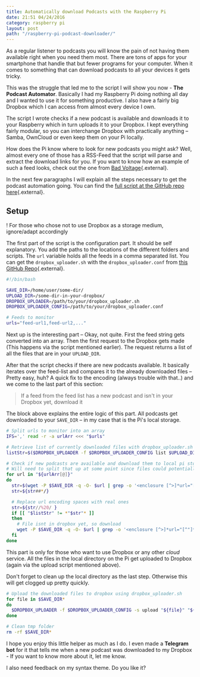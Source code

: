 ```yaml
---
title: Automatically download Podcasts with the Raspberry Pi
date: 21:51 04/24/2016
category: raspberry pi
layout: post
path: "/raspberry-pi-podcast-downloader/"
---
```

As a regular listener to podcasts you will know the pain of not having
them available right when you need them most. There are tons of apps for your
smartphone that handle that but fewer programs for your computer. When it comes
to something that can download podcasts to all your devices it gets tricky.

This was the struggle that led me to the script I will show you now - **The Podcast Automator**.
Basically I had my Raspberry Pi doing nothing all day and I wanted to use it for
something productive. I also have a fairly big Dropbox which I can access from
almost every device I own.

The script I wrote checks if a new podcast is available and downloads it to your
Raspberry which in turn uploads it to your Dropbox. I kept everything fairly modular,
so you can interchange Dropbox with practically anything – Samba, OwnCloud or
even keep them on your Pi locally.

How does the Pi know where to look for new podcasts you might ask? Well, almost
every one of those has a RSS-Feed that the script will parse and extract the
download links for you. If you want to know how an example of such a feed looks,
check out the one from [Bad Voltage](http://www.badvoltage.org/feed/mp3/){.external}.

In the next few paragraphs I will explain all the steps necessary to get the
podcast automation going. You can find the [full script at the GitHub repo here](https://github.com/Algram/PodcastAutomator){.external}.

## Setup
! For those who chose not to use Dropbox as a storage medium, ignore/adapt accordingly

The first part of the script is the configuration part. It should be self explanatory.
You add the paths to the locations of the different folders and scripts. The `url`
variable holds all the feeds in a comma separated list.
You can get the `dropbox_uploader.sh` with the `dropbox_uploader.conf` from [this GitHub Repo](https://github.com/andreafabrizi/Dropbox-Uploader){.external}.

```bash
#!/bin/bash

SAVE_DIR=/home/user/some-dir/
UPLOAD_DIR=/some-dir-in-your-dropbox/
DROPBOX_UPLOADER=/path/to/your/dropbox_uploader.sh
DROPBOX_UPLOADER_CONFIG=/path/to/your/dropbox_uploader.conf

# Feeds to monitor
urls="feed-url1,feed-url2,..."
```

Next up is the interesting part – Okay, not quite. First the feed string gets converted into an array. Then the first request to the Dropbox gets made (This happens via the script mentioned earlier). The request returns a list of all the files that are in your `UPLOAD_DIR`.

After that the script checks if there are new podcasts available. It basically iterates over the feed-list and compares it to the already downloaded files – Pretty easy, huh?
A quick fix to the encoding (always trouble with that..) and we come to the last part of this section:

> If a feed from the feed list has a new podcast and isn't in your Dropbox yet, download it

The block above explains the entire logic of this part. All podcasts get downloaded to your `SAVE_DIR` – in my case that is the Pi's local storage.

```bash
# Split urls to monitor into an array
IFS=',' read -r -a urlArr <<< "$urls"

# Retrieve list of currently downloaded files with dropbox_uploader.sh
listStr=$($DROPBOX_UPLOADER -f $DROPBOX_UPLOADER_CONFIG list $UPLOAD_DIR)

# Check if new podcasts are available and download them to local pi storage
# Will need to split that up at some point since files could potentially be too big for the pis storage
for url in "${urlArr[@]}"
do
  str=$(wget -P $SAVE_DIR -q -O- $url | grep -o '<enclosure [^>]*url="[^"]*' | grep -o '[^"]*$' | head -n 1)
  str=${str##*/}

  # Replace url encoding spaces with real ones
  str=${str//%20/ }
  if [[ "$listStr" != *"$str"* ]]
  then
	# File isnt in dropbox yet, so download
	wget -P $SAVE_DIR -q -O- $url | grep -o '<enclosure [^>]*url="[^"]*' | grep -o '[^"]*$' | head -n 1 | xargs wget -c -P $SAVE_DIR > /dev/null
  fi
done
```

This part is only for those who want to use Dropbox or any other *cloud* service. All the files in the local directory on the Pi get uploaded to Dropbox (again via the upload script mentioned above).

Don't forget to clean up the local directory as the last step. Otherwise this will get clogged up pretty quickly.

```bash
# Upload the downloaded files to dropbox using dropbox_uploader.sh
for file in $SAVE_DIR*
do
  $DROPBOX_UPLOADER -f $DROPBOX_UPLOADER_CONFIG -s upload "${file}" "${UPLOAD_DIR}"
done

# Clean tmp folder
rm -rf $SAVE_DIR*
```

I hope you enjoy this little helper as much as I do. I even made a **Telegram bot** for it that tells me when a new podcast was downloaded to my Dropbox - If you want to know more about it, let me know.

I also need feedback on my syntax theme. Do you like it?
